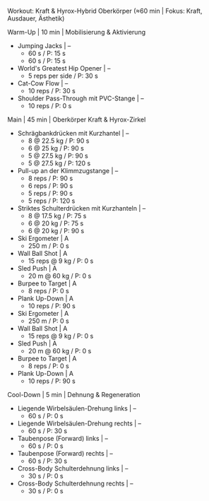 Workout: Kraft & Hyrox-Hybrid Oberkörper (≈60 min | Fokus: Kraft, Ausdauer, Ästhetik)

Warm-Up | 10 min | Mobilisierung & Aktivierung
- Jumping Jacks | –
    - 60 s / P: 15 s
    - 60 s / P: 15 s
- World's Greatest Hip Opener | –
    - 5 reps per side / P: 30 s
- Cat-Cow Flow | –
    - 10 reps / P: 30 s
- Shoulder Pass-Through mit PVC-Stange | –
    - 10 reps / P: 0 s

Main | 45 min | Oberkörper Kraft & Hyrox-Zirkel
- Schrägbankdrücken mit Kurzhantel | –
    - 8 @ 22.5 kg / P: 90 s
    - 6 @ 25 kg / P: 90 s
    - 5 @ 27.5 kg / P: 90 s
    - 5 @ 27.5 kg / P: 120 s
- Pull-up an der Klimmzugstange | –
    - 8 reps / P: 90 s
    - 6 reps / P: 90 s
    - 5 reps / P: 90 s
    - 5 reps / P: 120 s
- Striktes Schulterdrücken mit Kurzhanteln | –
    - 8 @ 17.5 kg / P: 75 s
    - 6 @ 20 kg / P: 75 s
    - 6 @ 20 kg / P: 90 s
- Ski Ergometer | A
    - 250 m / P: 0 s
- Wall Ball Shot | A
    - 15 reps @ 9 kg / P: 0 s
- Sled Push | A
    - 20 m @ 60 kg / P: 0 s
- Burpee to Target | A
    - 8 reps / P: 0 s
- Plank Up-Down | A
    - 10 reps / P: 90 s
- Ski Ergometer | A
    - 250 m / P: 0 s
- Wall Ball Shot | A
    - 15 reps @ 9 kg / P: 0 s
- Sled Push | A
    - 20 m @ 60 kg / P: 0 s
- Burpee to Target | A
    - 8 reps / P: 0 s
- Plank Up-Down | A
    - 10 reps / P: 90 s

Cool-Down | 5 min | Dehnung & Regeneration
- Liegende Wirbelsäulen-Drehung links | –
    - 60 s / P: 0 s
- Liegende Wirbelsäulen-Drehung rechts | –
    - 60 s / P: 30 s
- Taubenpose (Forward) links | –
    - 60 s / P: 0 s
- Taubenpose (Forward) rechts | –
    - 60 s / P: 30 s
- Cross-Body Schulterdehnung links | –
    - 30 s / P: 0 s
- Cross-Body Schulterdehnung rechts | –
    - 30 s / P: 0 s
